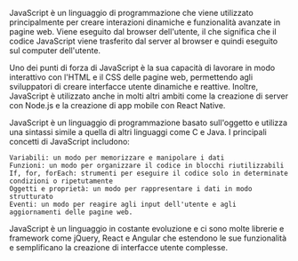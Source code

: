 JavaScript è un linguaggio di programmazione che viene utilizzato principalmente per creare interazioni dinamiche e funzionalità avanzate in pagine web. Viene eseguito dal browser dell'utente, il che significa che il codice JavaScript viene trasferito dal server al browser e quindi eseguito sul computer dell'utente.

Uno dei punti di forza di JavaScript è la sua capacità di lavorare in modo interattivo con l'HTML e il CSS delle pagine web, permettendo agli sviluppatori di creare interfacce utente dinamiche e reattive. Inoltre, JavaScript è utilizzato anche in molti altri ambiti come la creazione di server con Node.js e la creazione di app mobile con React Native.

JavaScript è un linguaggio di programmazione basato sull'oggetto e utilizza una sintassi simile a quella di altri linguaggi come C e Java. I principali concetti di JavaScript includono:

    Variabili: un modo per memorizzare e manipolare i dati
    Funzioni: un modo per organizzare il codice in blocchi riutilizzabili
    If, for, forEach: strumenti per eseguire il codice solo in determinate condizioni o ripetutamente
    Oggetti e proprietà: un modo per rappresentare i dati in modo strutturato
    Eventi: un modo per reagire agli input dell'utente e agli aggiornamenti delle pagine web.

JavaScript è un linguaggio in costante evoluzione e ci sono molte librerie e framework come jQuery, React e Angular che estendono le sue funzionalità e semplificano la creazione di interfacce utente complesse.